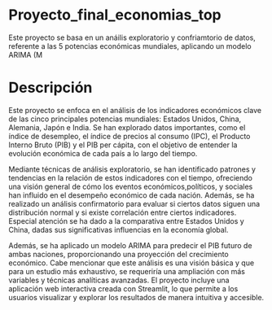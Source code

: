 # Proyecto_final_economias_top
   Este proyecto se basa en un anáilis exploratorio y confriamtorio de datos, referente a las 5 potencias económicas mundiales, aplicando un modelo ARIMA (M

# Descripción 
 Este proyecto se enfoca en el análisis de los indicadores económicos clave de las cinco principales potencias mundiales: Estados Unidos, China, Alemania, Japón e India. Se han explorado datos importantes, como el índice de desempleo, el índice de precios al consumo (IPC), el Producto Interno Bruto (PIB) y el PIB per cápita, con el objetivo de entender la evolución económica de cada país a lo largo del tiempo.

Mediante técnicas de análisis exploratorio, se han identificado patrones y tendencias en la relación de estos indicadores con el tiempo, ofreciendo una visión general de cómo los eventos económicos,políticos, y sociales han influido en el desempeño económico de cada nación. Además, se ha realizado un análisis confirmatorio para evaluar si ciertos datos siguen una distribución normal y si existe correlación entre ciertos indicadores. Especial atención se ha dado a la comparativa entre Estados Unidos y China, dadas sus significativas influencias en la economía global.

Además, se ha aplicado un modelo ARIMA para predecir el PIB futuro de ambas naciones, proporcionando una proyección del crecimiento económico. Cabe mencionar que este análisis es una visión básica y que para un estudio más exhaustivo, se requeriría una ampliación con más variables y técnicas analíticas avanzadas.
El proyecto incluye una aplicación web interactiva creada con Streamlit, lo que permite a los usuarios visualizar y explorar los resultados de manera intuitiva y accesible.
  
